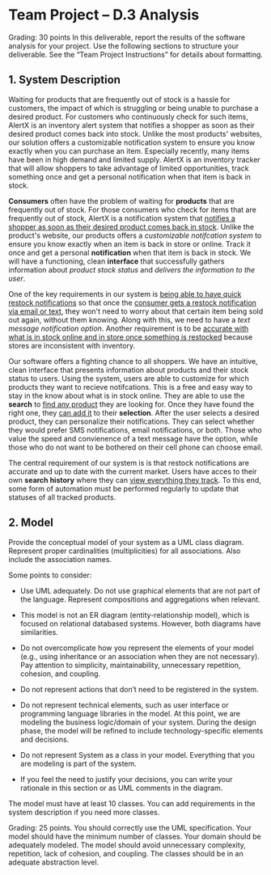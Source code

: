 # Team Project – D.3 Analysis

Grading: 30 points
In this deliverable, report the results of the software analysis for your project. Use the following
sections to structure your deliverable. See the “Team Project Instructions” for details about
formatting. 

## 1. System Description
Waiting for products that are frequently out of stock is a hassle for customers, the impact of which is struggling or being unable to purchase a desired product. For customers who continuously check for such items, AlertX is an inventory alert system that notifies a shopper as soon as their desired product comes back into stock. Unlike the most products' websites, our solution offers a customizable notification system to ensure you know exactly when you can purchase an item. Especially recently, many items have been in high demand and limited supply. AlertX is an inventory tracker that will allow shoppers to take advantage of limited opportunities, track something once and get a personal notification when that item is back in stock. 

**Consumers** often have the problem of waiting for **products** that are frequently out of stock. For those consumers who check for items that are frequently out of stock, AlertX is a notification system that <ins>notifies a shopper as soon as their desired product comes back in stock</ins>. Unlike the product's website, our products offers a _customizable notifcation system_ to ensure you know exactly when an item is back in store or online. Track it once and get a personal **notification** when that item is back in stock. We will have a functioning, clean **interface** that successfully gathers information about *product stock status* and *delivers the information to the user*.

One of the key requirements in our system is <ins>being able to have quick restock notifications</ins> so that once the <ins>consumer gets a restock notification via email or text</ins>, they won't need to worry about that certain item being sold out again, without them knowing. Along with this, we need to have a _text message notification option_. Another requirement is to be <ins>accurate with what is in stock online and in store once something is restocked</ins> because stores are inconsistent with inventory.

Our software offers a fighting chance to all shoppers. We have an intuitive, clean interface that presents information about products and their stock status to users. Using the system, users are able to customize for which products they want to recieve notifcations. This is a free and easy way to stay in the know about what is in stock online. They are able to use the **search** to <ins>find any product</ins> they are looking for. Once they have found the right one, they <ins>can add it</ins> to their **selection**. After the user selects a desired product, they can personalize their notifications. They can select whether they would prefer SMS notifications, email notifications, or both. Those who value the speed and convienence of a text message have the option, while those who do not want to be bothered on their cell phone can choose email.

The central requirement of our system is is that restock notifications are accurate and up to date with the current market. Users have acces to their own **search history** where they can <ins>view everything they track</ins>. To this end, some form of automation must be performed regularly to update that statuses of all tracked products.


## 2. Model
Provide the conceptual model of your system as a UML class diagram. Represent proper
cardinalities (multiplicities) for all associations. Also include the association names. 

Some points to consider:
* Use UML adequately. Do not use graphical elements that are not part of the
language. Represent compositions and aggregations when relevant. 

* This model is not an ER diagram (entity-relationship model), which is focused on
relational databased systems. However, both diagrams have similarities. 

* Do not overcomplicate how you represent the elements of your model (e.g., using
inheritance or an association when they are not necessary). Pay attention to
simplicity, maintainability, unnecessary repetition, cohesion, and coupling.

* Do not represent actions that don’t need to be registered in the system.

* Do not represent technical elements, such as user interface or programming
language libraries in the model. At this point, we are modeling the business
logic/domain of your system. During the design phase, the model will be refined
to include technology-specific elements and decisions. 

* Do not represent System as a class in your model. Everything that you are
modeling is part of the system.

* If you feel the need to justify your decisions, you can write your rationale in this
section or as UML comments in the diagram.

The model must have at least 10 classes. You can add requirements in the system
description if you need more classes. 

Grading: 25 points. You should correctly use the UML specification. Your model should
have the minimum number of classes. Your domain should be adequately modeled. The
model should avoid unnecessary complexity, repetition, lack of cohesion, and coupling.
The classes should be in an adequate abstraction level.

